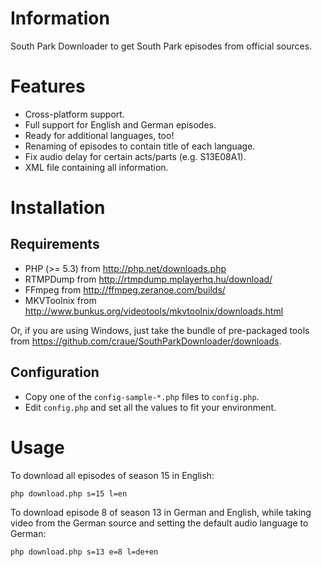 # Information

South Park Downloader to get South Park episodes from official sources.

# Features

 - Cross-platform support.
 - Full support for English and German episodes.
 - Ready for additional languages, too!
 - Renaming of episodes to contain title of each language.
 - Fix audio delay for certain acts/parts (e.g. S13E08A1).
 - XML file containing all information.

# Installation

## Requirements

 - PHP (>= 5.3) from http://php.net/downloads.php
 - RTMPDump from http://rtmpdump.mplayerhq.hu/download/
 - FFmpeg from http://ffmpeg.zeranoe.com/builds/
 - MKVToolnix from http://www.bunkus.org/videotools/mkvtoolnix/downloads.html

Or, if you are using Windows, just take the bundle of pre-packaged tools from https://github.com/craue/SouthParkDownloader/downloads.

## Configuration

 - Copy one of the `config-sample-*.php` files to `config.php`.
 - Edit `config.php` and set all the values to fit your environment.

# Usage

To download all episodes of season 15 in English:

	php download.php s=15 l=en

To download episode 8 of season 13 in German and English, while taking video from the German source and setting the default audio language to German:

	php download.php s=13 e=8 l=de+en
